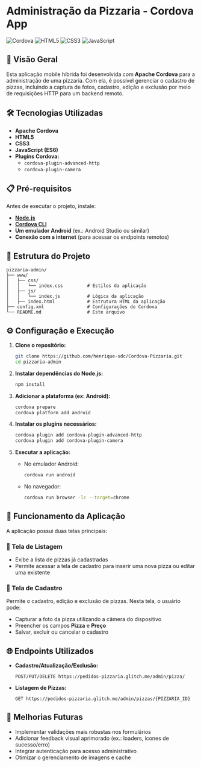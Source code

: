 # Administração da Pizzaria - Cordova App

![Cordova](https://img.shields.io/badge/Cordova-Apache-blue.svg)
![HTML5](https://img.shields.io/badge/HTML5-%23E34F26.svg?style=flat&logo=html5&logoColor=white)
![CSS3](https://img.shields.io/badge/CSS3-%231572B6.svg?style=flat&logo=css3&logoColor=white)
![JavaScript](https://img.shields.io/badge/JavaScript-ES6-yellow.svg)

## 📌 Visão Geral

Esta aplicação mobile híbrida foi desenvolvida com **Apache Cordova** para a administração de uma pizzaria. Com ela, é possível gerenciar o cadastro de pizzas, incluindo a captura de fotos, cadastro, edição e exclusão por meio de requisições HTTP para um backend remoto.

## 🛠️ Tecnologias Utilizadas

- **Apache Cordova**
- **HTML5**
- **CSS3**
- **JavaScript (ES6)**
- **Plugins Cordova:**
  - `cordova-plugin-advanced-http`
  - `cordova-plugin-camera`

## 📋 Pré-requisitos

Antes de executar o projeto, instale:

- **[Node.js](https://nodejs.org/)**
- **[Cordova CLI](https://cordova.apache.org/docs/en/latest/guide/cli/)**
- **Um emulador Android** (ex.: Android Studio ou similar)
- **Conexão com a internet** (para acessar os endpoints remotos)

## 📂 Estrutura do Projeto

```
pizzaria-admin/
├── www/
│   ├── css/
│   │   └── index.css         # Estilos da aplicação
│   ├── js/
│   │   └── index.js          # Lógica da aplicação
│   ├── index.html            # Estrutura HTML da aplicação
├── config.xml                # Configurações do Cordova
└── README.md                 # Este arquivo
```

## ⚙️ Configuração e Execução

1. **Clone o repositório:**
   ```bash
   git clone https://github.com/henrique-sdc/Cordova-Pizzaria.git
   cd pizzaria-admin
   ```

2. **Instalar dependências do Node.js:**
   ```bash
   npm install
   ```

3. **Adicionar a plataforma (ex: Android):**
   ```bash
   cordova prepare
   cordova platform add android
   ```

4. **Instalar os plugins necessários:**
   ```bash
   cordova plugin add cordova-plugin-advanced-http
   cordova plugin add cordova-plugin-camera
   ```

5. **Executar a aplicação:**

   - No emulador Android:
     ```bash
     cordova run android
     ```
   - No navegador:
     ```bash
     cordova run browser -lc --target=chrome
     ```

## 🚀 Funcionamento da Aplicação

A aplicação possui duas telas principais:

### 📌 Tela de Listagem

- Exibe a lista de pizzas já cadastradas
- Permite acessar a tela de cadastro para inserir uma nova pizza ou editar uma existente

### 📌 Tela de Cadastro

Permite o cadastro, edição e exclusão de pizzas. Nesta tela, o usuário pode:

- Capturar a foto da pizza utilizando a câmera do dispositivo
- Preencher os campos **Pizza** e **Preço**
- Salvar, excluir ou cancelar o cadastro

## 🌐 Endpoints Utilizados

- **Cadastro/Atualização/Exclusão:**
  ```http
  POST/PUT/DELETE https://pedidos-pizzaria.glitch.me/admin/pizza/
  ```

- **Listagem de Pizzas:**
  ```http
  GET https://pedidos-pizzaria.glitch.me/admin/pizzas/{PIZZARIA_ID}
  ```

## 📌 Melhorias Futuras

- Implementar validações mais robustas nos formulários
- Adicionar feedback visual aprimorado (ex.: loaders, ícones de sucesso/erro)
- Integrar autenticação para acesso administrativo
- Otimizar o gerenciamento de imagens e cache

